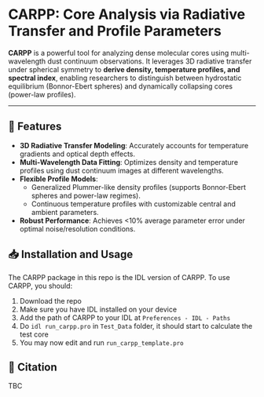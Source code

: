 # CARPP: Core Analysis via Radiative Transfer and Profile Parameters

**CARPP** is a powerful tool for analyzing dense molecular cores using multi-wavelength dust continuum observations. It leverages 3D radiative transfer under spherical symmetry to **derive density, temperature profiles, and spectral index**, enabling researchers to distinguish between hydrostatic equilibrium (Bonnor-Ebert spheres) and dynamically collapsing cores (power-law profiles).

---

## 🌟 Features

- **3D Radiative Transfer Modeling**: Accurately accounts for temperature gradients and optical depth effects.
- **Multi-Wavelength Data Fitting**: Optimizes density and temperature profiles using dust continuum images at different wavelengths.
- **Flexible Profile Models**:
  - Generalized Plummer-like density profiles (supports Bonnor-Ebert spheres and power-law regimes).
  - Continuous temperature profiles with customizable central and ambient parameters.
- **Robust Performance**: Achieves <10% average parameter error under optimal noise/resolution conditions.


## 📥 Installation and Usage

The CARPP package in this repo is the IDL version of CARPP. To use CARPP, you should: 

1. Download the repo
2. Make sure you have IDL installed on your device
3. Add the path of CARPP to your IDL at `Preferences - IDL - Paths`
4. Do `idl run_carpp.pro` in `Test_Data` folder, it should start to calculate the test core
5. You may now edit and run `run_carpp_template.pro`


## 📜 Citation

TBC
